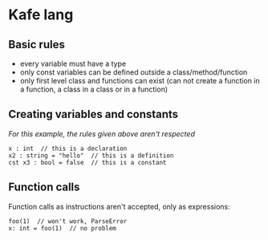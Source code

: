 # Kafe lang

## Basic rules

* every variable must have a type
* only const variables can be defined outside a class/method/function
* only first level class and functions can exist (can not create a function in a function, a class in a class or in a function)

## Creating variables and constants

*For this example, the rules given above aren't respected*

```
x : int  // this is a declaration
x2 : string = "hello"  // this is a definition
cst x3 : bool = false  // this is a constant
```

## Function calls

Function calls as instructions aren't accepted, only as expressions:

```
foo(1)  // won't work, ParseError
x: int = foo(1)  // no problem
```